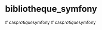# bibliotheque_symfony
#   c a s _ p r a t i q u e _ s y m f o n y  
 #   c a s _ p r a t i q u e _ s y m f o n y  
 